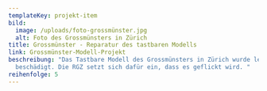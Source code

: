 ```yaml
---
templateKey: projekt-item
bild:
  image: /uploads/foto-grossmünster.jpg
  alt: Foto des Grossmünsters in Zürich
title: Grossmünster - Reparatur des tastbaren Modells
link: Grossmünster-Modell-Projekt
beschreibung: "Das Tastbare Modell des Grossmünsters in Zürich wurde leider
  beschädigt. Die RGZ setzt sich dafür ein, dass es geflickt wird. "
reihenfolge: 5
---
```

